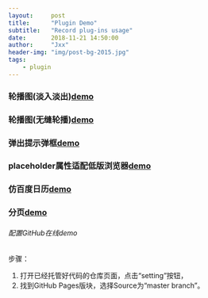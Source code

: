 ```yaml
---
layout:     post
title:      "Plugin Demo"
subtitle:   "Record plug-ins usage"
date:       2018-11-21 14:50:00
author:     "Jxx"
header-img: "img/post-bg-2015.jpg"
tags:
    - plugin
---
```


### 轮播图(淡入淡出)<a href="https://onepiece1991.github.io/Plugin/views/fade-play.html" target="_blank">demo</a>      


### 轮播图(无缝轮播)<a href="https://onepiece1991.github.io/Plugin/views/slide-play.html" target="_blank">demo</a>


### 弹出提示弹框<a href="https://onepiece1991.github.io/Plugin/views/tips.html" target="_blank">demo</a>


### placeholder属性适配低版浏览器<a href="https://onepiece1991.github.io/Plugin/views/placeholder.html" target="_blank">demo</a>

### 仿百度日历<a href="https://onepiece1991.github.io/Plugin/views/calendar.html" target="_blank">demo</a>

### 分页<a href="https://onepiece1991.github.io/Plugin/views/page.html" target="_blank">demo</a>




###### 配置GitHub在线demo
步骤：
1. 打开已经托管好代码的仓库页面，点击“setting”按钮，  
2. 找到GitHub Pages版块，选择Source为“master branch”。  



